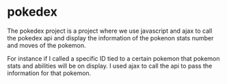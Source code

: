 # pokedex

The pokedex project is a project where we use javascript and ajax to call the pokedex api and display the information of the pokenon stats number and moves of the pokemon.

For instance if I called a specific ID tied to a certain pokemon that pokemon stats and abilities will be on display. I used ajax to call the api to pass the information for that pokemon.  

